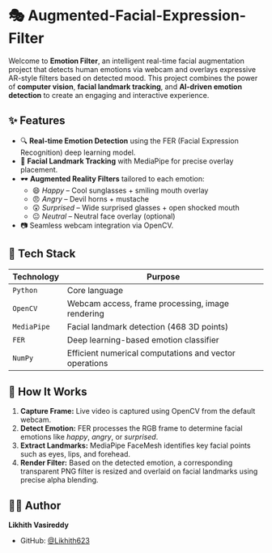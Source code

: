 # 🎭 Augmented-Facial-Expression-Filter

Welcome to **Emotion Filter**, an intelligent real-time facial augmentation project that detects human emotions via webcam and overlays expressive AR-style filters based on detected mood. This project combines the power of **computer vision**, **facial landmark tracking**, and **AI-driven emotion detection** to create an engaging and interactive experience.

## ✨ Features

- 🔍 **Real-time Emotion Detection** using the FER (Facial Expression Recognition) deep learning model.
- 🧠 **Facial Landmark Tracking** with MediaPipe for precise overlay placement.
- 🕶️ **Augmented Reality Filters** tailored to each emotion:
  - 😄 *Happy* – Cool sunglasses + smiling mouth overlay
  - 😠 *Angry* – Devil horns + mustache
  - 😲 *Surprised* – Wide surprised glasses + open shocked mouth
  - 😐 *Neutral* – Neutral face overlay (optional)
- 📷 Seamless webcam integration via OpenCV.

## 🧰 Tech Stack

| Technology | Purpose |
|-----------|---------|
| `Python` | Core language |
| `OpenCV` | Webcam access, frame processing, image rendering |
| `MediaPipe` | Facial landmark detection (468 3D points) |
| `FER` | Deep learning-based emotion classifier |
| `NumPy` | Efficient numerical computations and vector operations |

## 🧠 How It Works

1. **Capture Frame:** Live video is captured using OpenCV from the default webcam.
2. **Detect Emotion:** FER processes the RGB frame to determine facial emotions like *happy*, *angry*, or *surprised*.
3. **Extract Landmarks:** MediaPipe FaceMesh identifies key facial points such as eyes, lips, and forehead.
4. **Render Filter:** Based on the detected emotion, a corresponding transparent PNG filter is resized and overlaid on facial landmarks using precise alpha blending.


## 👨‍💻 Author

**Likhith Vasireddy**
- GitHub: [@Likhith623](https://github.com/Likhith623)

